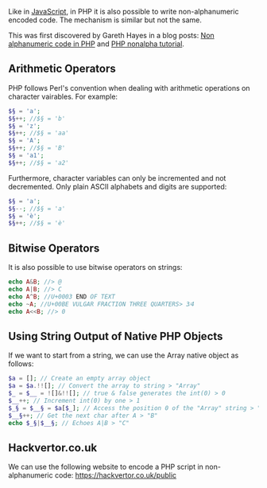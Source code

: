 Like in [JavaScript](obsidian://open?vault=security-notes&file=Offensive%20Security%2FWeb%20Application%20Security%2FEvasions%20and%20Bypasses%2FEvasion%20Techniques%2FJavaScript%20Obfuscation%20Techniques%2FNon-alphanumeric%20JS%20Encoding), in PHP it is also possible to write non-alphanumeric encoded code. The mechanism is similar but not the same.

This was first discovered by Gareth Hayes in a blog posts: [Non alphanumeric code in PHP](http://www.thespanner.co.uk/2011/09/22/non-alphanumeric-code-in-php/)  and [PHP nonalpha tutorial](http://www.thespanner.co.uk/2012/08/21/php-nonalpha-tutorial/).
## Arithmetic Operators
PHP follows Perl's convention when dealing with arithmetic operations on character vairables. For example:
```php
$§ = 'a';
$§++; //$§ = 'b'
$§ = 'z';
$§++; //$§ = 'aa'
$§ = 'A';
$§++; //$§ = 'B'
$§ = 'a1';
$§++; //$§ = 'a2'
```
Furthermore, character variables can only be incremented and not decremented. Only plain ASCII alphabets and digits are supported:
```php
$§ = 'a';
$§--; //$§ = 'a'
$§ = 'è';
$§++; //$§ = 'è'
```
## Bitwise Operators
It is also possible to use bitwise operators on strings:
```php
echo A&B; //> @
echo A|B; //> C
echo A^B; //U+0003 END OF TEXT
echo ~A; //U+00BE VULGAR FRACTION THREE QUARTERS> 3⁄4
echo A<<B; //> 0
```
## Using String Output of Native PHP Objects
If we want to start from a string, we can use the Array native object as follows:
```php
$a = []; // Create an empty array object
$a = $a.!![]; // Convert the array to string > "Array"
$_ = $__ = ![]&!![]; // true & false generates the int(0) > 0
$__++; // Increment int(0) by one > 1
$_§ = $__§ = $a[$_]; // Access the position 0 of the "Array" string > "A"
$__§++; // Get the next char after A > "B"
echo $_§|$__§; // Echoes A|B > "C"
```
## Hackvertor.co.uk
We can use the following website to encode a PHP script in non-alphanumeric code: https://hackvertor.co.uk/public
